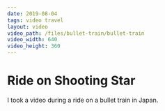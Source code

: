 ```yaml
---
date: 2019-08-04
tags: video travel
layout: video
video_path: /files/bullet-train/bullet-train
video_width: 640
video_height: 360
---
```


# Ride on Shooting Star

I took a video during a ride on a bullet train in Japan.
